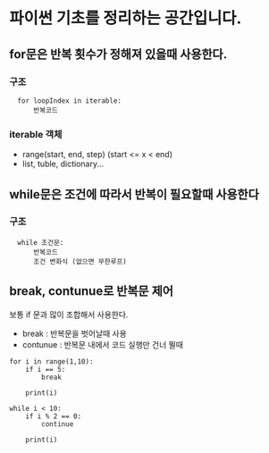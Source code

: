 # 파이썬 기초를 정리하는 공간입니다.

## for문은 반복 횟수가 정해져 있을때 사용한다.
### 구조 
```
  for loopIndex in iterable:  
      반복코드
```

### iterable 객체
  - range(start, end, step) (start <= x < end)
  - list, tuble, dictionary...

## while문은 조건에 따라서 반복이 필요할때 사용한다
### 구조
```
  while 조건문:
      반복코드
      조건 변화식 (없으면 무한루프)
```

## break, contunue로 반복문 제어 
보통 if 문과 많이 조합해서 사용한다.
- break : 반복문을 벗어날때 사용
- contunue : 반복문 내에서 코드 실행만 건너 뛸때
```
for i in range(1,10):
    if i == 5:
        break
        
    print(i)

while i < 10:
    if i % 2 == 0:
        continue
   
    print(i)
```

